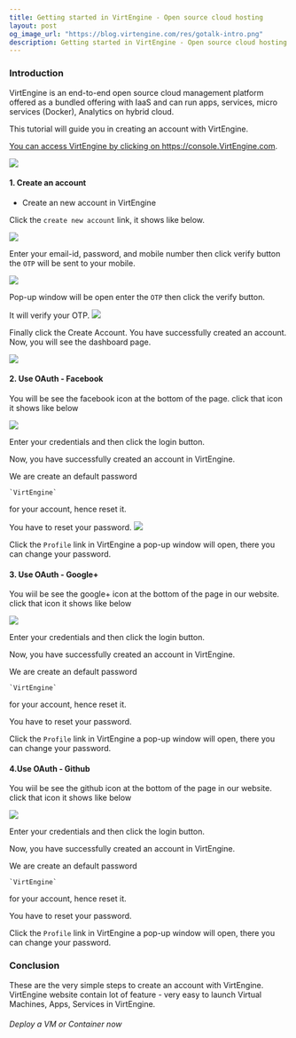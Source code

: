 ```yaml
---
title: Getting started in VirtEngine - Open source cloud hosting
layout: post
og_image_url: "https://blog.virtengine.com/res/gotalk-intro.png"
description: Getting started in VirtEngine - Open source cloud hosting
---
```


### Introduction

VirtEngine is an end-to-end open source cloud management platform offered as a bundled offering with IaaS and can run apps, services, micro services (Docker), Analytics on hybrid cloud.

This tutorial will guide you in creating an account with VirtEngine.

<a href="https://console.VirtEngine.com" target="_blank">
 


You can access VirtEngine by clicking on https://console.VirtEngine.com.

![](https://blog.virtengine.com/content/images/2016/05/s1-1.png)

#### 1. Create an account

* Create an new account in VirtEngine

Click the `create new account` link, it shows like below.

![](https://blog.virtengine.com/content/images/2016/05/s2.png)

Enter your email-id, password, and mobile number then click verify button the `OTP` will be sent to your mobile.

![](https://blog.virtengine.com/content/images/2016/05/s3.png)

Pop-up window will be open enter the `OTP` then click the verify button.

It will verify your OTP.
![](https://blog.virtengine.com/content/images/2016/05/s5.png)

Finally click the Create Account. You have successfully created an account. Now, you will see the dashboard page.

![](https://blog.virtengine.com/content/images/2016/05/s6.png)

#### 2. Use OAuth - Facebook

You will be see the facebook icon at the bottom of the page. click that icon it shows like below

![](https://blog.virtengine.com/content/images/2016/05/s1-1-1-1.png)

Enter your credentials and then click the login button.

Now, you have successfully created an account in VirtEngine.

We are create an default password

	`VirtEngine`

 for your account, hence reset it.

 You have to reset your password.
![](https://blog.virtengine.com/content/images/2016/05/profile.jpg)

Click the `Profile` link in VirtEngine a pop-up window will open, there you can change your password.

#### 3. Use OAuth - Google+

You wiil be see the google+ icon at the bottom of the page in our website. click that icon it shows like below

![](https://blog.virtengine.com/content/images/2016/05/signin.jpg)

Enter your credentials and then click the login button.

Now, you have successfully created an account in VirtEngine.

We are create an default password

	`VirtEngine`

 for your account, hence reset it.

 You have to reset your password.

 Click the `Profile` link in VirtEngine a pop-up window will open, there you can change your password.

#### 4.Use OAuth - Github

You wiil be see the github icon at the bottom of the page in our website. click that icon it shows like below

![](https://blog.virtengine.com/content/images/2016/05/s1-3.png)

Enter your credentials and then click the login button.

Now, you have successfully created an account in VirtEngine.

We are create an default password

	`VirtEngine`

 for your account, hence reset it.

 You have to reset your password.

 Click the `Profile` link in VirtEngine a pop-up window will open, there you can change your password.


### Conclusion

These are the very simple steps to create an account with VirtEngine. VirtEngine website contain lot of feature - very easy to launch Virtual Machines, Apps, Services in VirtEngine.

###### Deploy a VM or Container now

<a href="https://console.VirtEngine.com" target="_blank">
 
